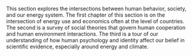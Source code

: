 This section explores the intersections between human behavior, society, and our energy system.
The first chapter of this section is on the intersection of energy use and economics often at the level of countries.
The second is a survey of social theories that govern human cooperation and human environment interactions.
The third is a tour of our understanding of how human psychology and identity affect our belief in scientific evidence, especially around energy and climate.
